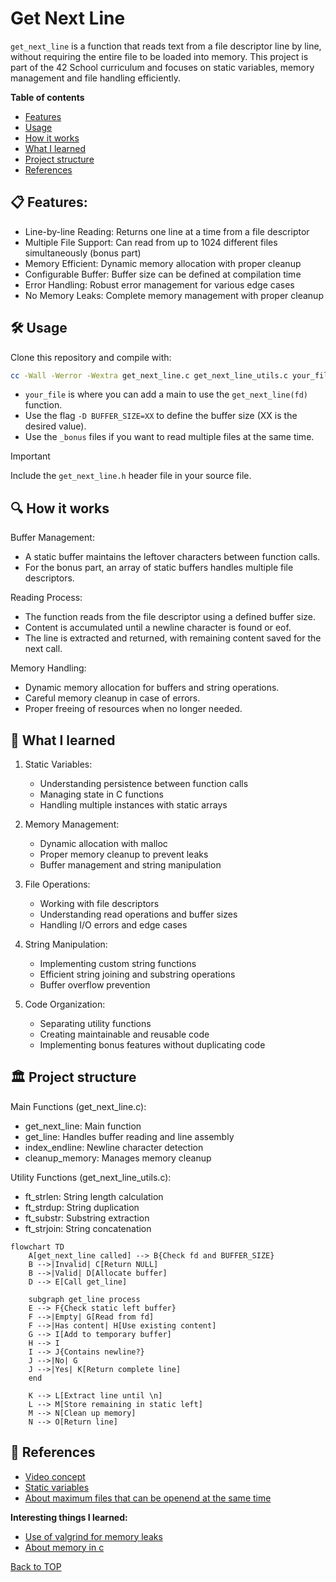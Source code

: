 # Get Next Line

`get_next_line` is a function that reads text from a file descriptor line by line, without requiring the entire file to be loaded into memory. This project is part of the 42 School curriculum and focuses on static variables, memory management and file handling efficiently.

**Table of contents**
- [Features](#-Features)
- [Usage](#-Usage)
- [How it works](#-How-it-works)
- [What I learned](#-What-I-learned)
- [Project structure](#-Project-structure)
- [References](#-References)



## 📋 Features:

- Line-by-line Reading: Returns one line at a time from a file descriptor
- Multiple File Support: Can read from up to 1024 different files simultaneously (bonus part)
- Memory Efficient: Dynamic memory allocation with proper cleanup
- Configurable Buffer: Buffer size can be defined at compilation time
- Error Handling: Robust error management for various edge cases
- No Memory Leaks: Complete memory management with proper cleanup

## 🛠 Usage
Clone this repository and compile with:
```bash
cc -Wall -Werror -Wextra get_next_line.c get_next_line_utils.c your_file.c
```
- `your_file` is where you can add a main to use the `get_next_line(fd)` function.
- Use the flag `-D BUFFER_SIZE=XX` to define the buffer size (XX is the desired value).
- Use the `_bonus` files if you want to read multiple files at the same time.

> [!IMPORTANT] 
> Include the `get_next_line.h` header file in your source file.



## 🔍 How it works

Buffer Management:
- A static buffer maintains the leftover characters between function calls.
- For the bonus part, an array of static buffers handles multiple file descriptors.

Reading Process:

- The function reads from the file descriptor using a defined buffer size.
- Content is accumulated until a newline character is found or eof.
- The line is extracted and returned, with remaining content saved for the next call.

Memory Handling:

- Dynamic memory allocation for buffers and string operations.
- Careful memory cleanup in case of errors.
- Proper freeing of resources when no longer needed.


## 🚀 What I learned

1. Static Variables:
	- Understanding persistence between function calls
	- Managing state in C functions
	- Handling multiple instances with static arrays

2. Memory Management:
	- Dynamic allocation with malloc
	- Proper memory cleanup to prevent leaks
	- Buffer management and string manipulation

3. File Operations:
	- Working with file descriptors
	- Understanding read operations and buffer sizes
	- Handling I/O errors and edge cases

4. String Manipulation:
	- Implementing custom string functions
	- Efficient string joining and substring operations
	- Buffer overflow prevention

4. Code Organization:
	- Separating utility functions
	- Creating maintainable and reusable code
	- Implementing bonus features without duplicating code


## 🏛️ Project structure

Main Functions (get_next_line.c):

- get_next_line: Main function
- get_line: Handles buffer reading and line assembly
- index_endline: Newline character detection
- cleanup_memory: Manages memory cleanup


Utility Functions (get_next_line_utils.c):

- ft_strlen: String length calculation
- ft_strdup: String duplication
- ft_substr: Substring extraction
- ft_strjoin: String concatenation

```mermaid
flowchart TD
    A[get_next_line called] --> B{Check fd and BUFFER_SIZE}
    B -->|Invalid| C[Return NULL]
    B -->|Valid| D[Allocate buffer]
    D --> E[Call get_line]
    
    subgraph get_line process
    E --> F{Check static left buffer}
    F -->|Empty| G[Read from fd]
    F -->|Has content| H[Use existing content]
    G --> I[Add to temporary buffer]
    H --> I
    I --> J{Contains newline?}
    J -->|No| G
    J -->|Yes| K[Return complete line]
    end
    
    K --> L[Extract line until \n]
    L --> M[Store remaining in static left]
    M --> N[Clean up memory]
    N --> O[Return line]

```

## 🔗 References

- [Video concept](https://youtu.be/-Mt2FdJjVno?si=E80d-zj48wAzHebH)
- [Static variables](https://en.wikipedia.org/wiki/Static_variable)
- [About maximum files that can be openend at the same time](https://stackoverflow.com/questions/17931583/maximum-number-of-files-that-can-be-opened-by-c-fopen-in-linux)

**Interesting things I learned:**
- [Use of valgrind for memory leaks](https://stackoverflow.com/questions/5134891/how-do-i-use-valgrind-to-find-memory-leaks)
- [About memory in c](https://www.geeksforgeeks.org/memory-layout-of-c-program/)

[Back to TOP](#Get-Next-Line)
